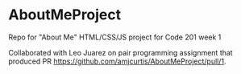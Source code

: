 # AboutMeProject
Repo for "About Me" HTML/CSS/JS project for Code 201 week 1

Collaborated with Leo Juarez on pair programming assignment that produced PR https://github.com/amjcurtis/AboutMeProject/pull/1. 
